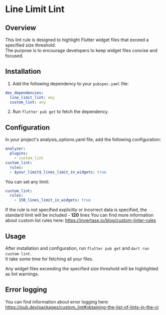 # Line Limit Lint

## Overview

This lint rule is designed to highlight Flutter widget files that exceed a specified size threshold.  
The purpose is to encourage developers to keep widget files concise and focused.

## Installation

1. Add the following dependency to your `pubspec.yaml` file:

```yaml  
dev_dependencies:
  line_limit_lint: any
  custom_lint: any  
```  

2. Run `flutter pub get` to fetch the dependency.

## Configuration

In your project's analysis_options.yaml file, add the following configuration:

```yaml  
analyzer:  
  plugins:  
    - custom_lint  
custom_lint:  
  rules:  
  - $your_limit$_lines_limit_in_widgets: true  
```  

You can set any limit:

```yaml  
custom_lint:  
  rules:  
    - 150_lines_limit_in_widgets: true  
```  
If the rule is not specified explicitly or incorrect data is specified, the standard limit will be
included - **120** lines
You can find more information about custom list rules here:
https://invertase.io/blog/custom-linter-rules

## Usage

After installation and configuration, run `flutter pub get` and `dart run custom lint`.  
It take some time for fetching all your files.

Any widget files exceeding the specified size threshold will be highlighted as lint warnings.

## Error logging

You can find information about error logging here:
https://pub.dev/packages/custom_lint#obtaining-the-list-of-lints-in-the-ci